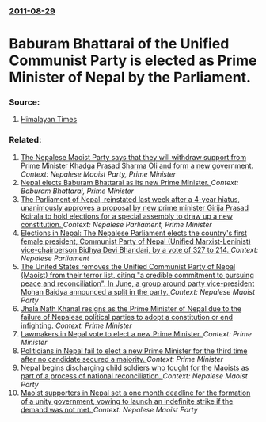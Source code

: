 ### [2011-08-29](/news/2011/08/29/index.md)

# Baburam Bhattarai of the Unified Communist Party is elected as Prime Minister of Nepal by the Parliament. 




### Source:

1. [Himalayan Times](http://www.thehimalayantimes.com/fullNews.php?headline=Bhattarai+elected+PM%E2%80%9A+swearing+in+today&NewsID=300943)

### Related:

1. [The Nepalese Maoist Party says that they will withdraw support from Prime Minister Khadga Prasad Sharma Oli and form a new government. ](/news/2016/05/4/the-nepalese-maoist-party-says-that-they-will-withdraw-support-from-prime-minister-khadga-prasad-sharma-oli-and-form-a-new-government.md) _Context: Nepalese Maoist Party, Prime Minister_
2. [Nepal elects Baburam Bhattarai as its new Prime Minister. ](/news/2011/08/28/nepal-elects-baburam-bhattarai-as-its-new-prime-minister.md) _Context: Baburam Bhattarai, Prime Minister_
3. [ The Parliament of Nepal, reinstated last week after a 4-year hiatus, unanimously approves a proposal by new prime minister Girija Prasad Koirala to hold elections for a special assembly to draw up a new constitution. ](/news/2006/04/30/the-parliament-of-nepal-reinstated-last-week-after-a-4-year-hiatus-unanimously-approves-a-proposal-by-new-prime-minister-girija-prasad-ko.md) _Context: Nepalese Parliament, Prime Minister_
4. [Elections in Nepal: The Nepalese Parliament elects the country's first female president, Communist Party of Nepal (Unified Marxist-Leninist) vice-chairperson Bidhya Devi Bhandari, by a vote of 327 to 214. ](/news/2015/10/28/elections-in-nepal-the-nepalese-parliament-elects-the-country-s-first-female-president-communist-party-of-nepal-unified-marxist-leninis.md) _Context: Nepalese Parliament_
5. [The United States removes the Unified Communist Party of Nepal (Maoist) from their terror list, citing "a credible commitment to pursuing peace and reconciliation". In June, a group around party vice-president Mohan Baidya announced a split in the party. ](/news/2012/09/6/the-united-states-removes-the-unified-communist-party-of-nepal-maoist-from-their-terror-list-citing-a-credible-commitment-to-pursuing-pe.md) _Context: Nepalese Maoist Party_
6. [Jhala Nath Khanal resigns as the Prime Minister of Nepal due to the failure of Nepalese political parties to adopt a constitution or end infighting. ](/news/2011/08/14/jhala-nath-khanal-resigns-as-the-prime-minister-of-nepal-due-to-the-failure-of-nepalese-political-parties-to-adopt-a-constitution-or-end-inf.md) _Context: Prime Minister_
7. [Lawmakers in Nepal vote to elect a new Prime Minister. ](/news/2011/02/3/lawmakers-in-nepal-vote-to-elect-a-new-prime-minister.md) _Context: Prime Minister_
8. [Politicians in Nepal fail to elect a new Prime Minister for the third time after no candidate secured a majority. ](/news/2010/08/2/politicians-in-nepal-fail-to-elect-a-new-prime-minister-for-the-third-time-after-no-candidate-secured-a-majority.md) _Context: Prime Minister_
9. [Nepal begins discharging child soldiers who fought for the Maoists as part of a process of national reconciliation. ](/news/2010/01/7/nepal-begins-discharging-child-soldiers-who-fought-for-the-maoists-as-part-of-a-process-of-national-reconciliation.md) _Context: Nepalese Maoist Party_
10. [ Maoist supporters in Nepal set a one month deadline for the formation of a unity government, vowing to launch an indefinite strike if the demand was not met. ](/news/2009/12/22/maoist-supporters-in-nepal-set-a-one-month-deadline-for-the-formation-of-a-unity-government-vowing-to-launch-an-indefinite-strike-if-the-d.md) _Context: Nepalese Maoist Party_
